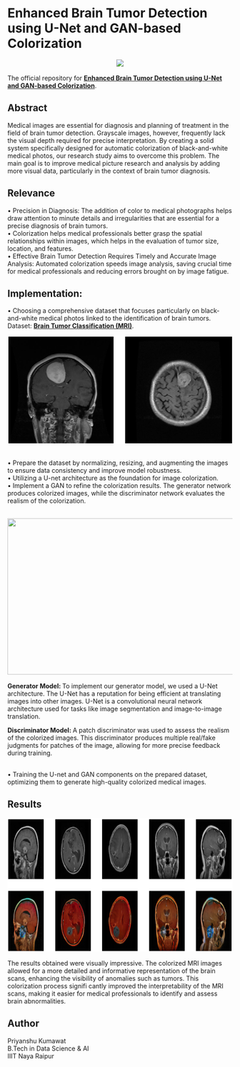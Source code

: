 # Enhanced Brain Tumor Detection using U-Net and GAN-based Colorization

<p align="center">   
    <a href="https://pytorch.org/" alt="PyTorch">
      <img src="https://img.shields.io/badge/PyTorch-%23EE4C2C.svg?e&logo=PyTorch&logoColor=white" /></a>
</p>

The official repository for [**Enhanced Brain Tumor Detection using U-Net and GAN-based Colorization**](https://github.com/priyanshu1405/Enhanced-Brain-Tumor-Visuals).

## Abstract
Medical images are essential for diagnosis and planning of treatment in the field of brain tumor detection. 
Grayscale images, however, frequently lack the visual depth required for precise interpretation. 
By creating a solid system specifically designed for automatic colorization of black-and-white medical photos, 
our research study aims to overcome this problem. The main goal is to improve medical picture research and analysis by adding more visual data, particularly in the context of brain tumor diagnosis.

## Relevance
•	Precision in Diagnosis: The addition of color to medical photographs helps draw attention to minute details and irregularities that are essential for a precise diagnosis of brain tumors.<br>
•	Colorization helps medical professionals better grasp the spatial relationships within images, which helps in the evaluation of tumor size, location, and features.<br>
•	Effective Brain Tumor Detection Requires Timely and Accurate Image Analysis: Automated colorization speeds image analysis, saving crucial time for medical professionals and reducing errors brought on by image fatigue.

## Implementation:
•	Choosing a comprehensive dataset that focuses particularly on black-and-white medical photos linked to the identification of brain tumors. <br>
Dataset: [**Brain Tumor Classification (MRI)**]("https://www.kaggle.com/datasets/sartajbhuvaji/brain-tumor-classification-mri").
<p align="center">   
  <img src="https://github.com/priyanshu1405/Enhanced-Brain-Tumor-Visuals/blob/main/BW.png" />
</p>
<br>
•	Prepare the dataset by normalizing, resizing, and augmenting the images to ensure data consistency and improve model robustness. <br>
•	Utilizing a U-net architecture as the foundation for image colorization. <br>
•	Implement a GAN to refine the colorization results. The generator network produces colorized images, while the discriminator network evaluates the realism of the colorization. <br>
<br>
<p align="center">   
  <img src="https://miro.medium.com/v2/resize:fit:1400/1*jhYv-BI-dEQe85I7B4qjcQ.png" width="700" height="350" />
    <br>
</p>
<p><strong>Generator Model: </strong> To implement our generator model, we used a U-Net architecture. The U-Net has a reputation for being efficient at translating images into other images. U-Net is a convolutional neural network architecture used for tasks like image segmentation and image-to-image translation.
</p>
<p>   
<strong>Discriminator Model: </strong> A patch discriminator was used to
 assess the realism of the colorized images. This discriminator
 produces multiple real/fake judgments for patches of the
 image, allowing for more precise feedback during training.

</p>
<br>
•	Training the U-net and GAN components on the prepared dataset, optimizing them to generate high-quality colorized medical images.

## Results
<p align="center">   
  <img src="https://github.com/priyanshu1405/Enhanced-Brain-Tumor-Visuals/blob/main/colored_tumor.png" width="700" height="300" />
    <br>
</p>
<p> The results obtained were visually impressive. The colorized
 MRI images allowed for a more detailed and informative
 representation of the brain scans, enhancing the visibility of
 anomalies such as tumors. This colorization process signifi
cantly improved the interpretability of the MRI scans, making
 it easier for medical professionals to identify and assess brain
 abnormalities.</p>

 ## Author
 Priyanshu Kumawat <br>
 B.Tech in Data Science & AI <br>
 IIIT Naya Raipur

